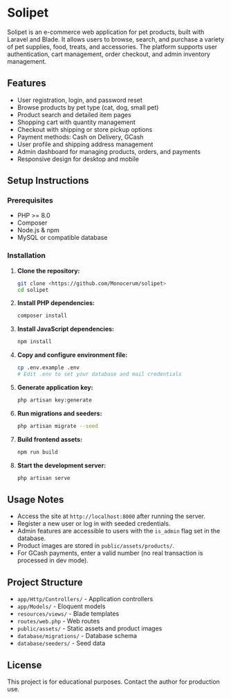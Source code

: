 # Solipet

Solipet is an e-commerce web application for pet products, built with Laravel and Blade. It allows users to browse, search, and purchase a variety of pet supplies, food, treats, and accessories. The platform supports user authentication, cart management, order checkout, and admin inventory management.

## Features
- User registration, login, and password reset
- Browse products by pet type (cat, dog, small pet)
- Product search and detailed item pages
- Shopping cart with quantity management
- Checkout with shipping or store pickup options
- Payment methods: Cash on Delivery, GCash
- User profile and shipping address management
- Admin dashboard for managing products, orders, and payments
- Responsive design for desktop and mobile

## Setup Instructions

### Prerequisites
- PHP >= 8.0
- Composer
- Node.js & npm
- MySQL or compatible database

### Installation
1. **Clone the repository:**
   ```bash
   git clone <https://github.com/Monocerum/solipet>
   cd solipet
   ```
2. **Install PHP dependencies:**
   ```bash
   composer install
   ```
3. **Install JavaScript dependencies:**
   ```bash
   npm install
   ```
4. **Copy and configure environment file:**
   ```bash
   cp .env.example .env
   # Edit .env to set your database and mail credentials
   ```
5. **Generate application key:**
   ```bash
   php artisan key:generate
   ```
6. **Run migrations and seeders:**
   ```bash
   php artisan migrate --seed
   ```
7. **Build frontend assets:**
   ```bash
   npm run build
   ```
8. **Start the development server:**
   ```bash
   php artisan serve
   ```

## Usage Notes
- Access the site at `http://localhost:8000` after running the server.
- Register a new user or log in with seeded credentials.
- Admin features are accessible to users with the `is_admin` flag set in the database.
- Product images are stored in `public/assets/products/`.
- For GCash payments, enter a valid number (no real transaction is processed in dev mode).

## Project Structure
- `app/Http/Controllers/` - Application controllers
- `app/Models/` - Eloquent models
- `resources/views/` - Blade templates
- `routes/web.php` - Web routes
- `public/assets/` - Static assets and product images
- `database/migrations/` - Database schema
- `database/seeders/` - Seed data

## License
This project is for educational purposes. Contact the author for production use.
